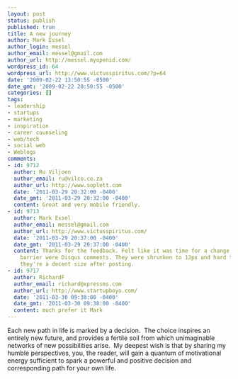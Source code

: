 ```yaml
---
layout: post
status: publish
published: true
title: A new journey
author: Mark Essel
author_login: messel
author_email: messel@gmail.com
author_url: http://messel.myopenid.com/
wordpress_id: 64
wordpress_url: http://www.victusspiritus.com/?p=64
date: '2009-02-22 13:50:55 -0500'
date_gmt: '2009-02-22 20:50:55 -0500'
categories: []
tags:
- leadership
- startups
- marketing
- inspiration
- career counseling
- web/tech
- social web
- Weblogs
comments:
- id: 9712
  author: Ru Viljoen
  author_email: ru@vilco.co.za
  author_url: http://www.soplett.com
  date: '2011-03-29 20:32:00 -0400'
  date_gmt: '2011-03-29 20:32:00 -0400'
  content: Great and very mobile friendly.
- id: 9713
  author: Mark Essel
  author_email: messel@gmail.com
  author_url: http://www.victusspiritus.com/
  date: '2011-03-29 20:37:00 -0400'
  date_gmt: '2011-03-29 20:37:00 -0400'
  content: Thanks for the feedback. Felt like it was time for a change, and the final
    barrier were Disqus comments. They were shrunken to 12px and hard to read. Now
    they're a decent size after posting.
- id: 9717
  author: RichardF
  author_email: richard@xpressms.com
  author_url: http://www.startupboyo.com/
  date: '2011-03-30 09:38:00 -0400'
  date_gmt: '2011-03-30 09:38:00 -0400'
  content: much prefer it Mark
---
```

<p>Each new path in life is marked by a decision.&#0160; The choice inspires an entirely new future, and provides a fertile soil from which unimaginable networks of new possibilities arise.&#0160; My deepest wish is that by sharing my humble perspectives, you, the reader, will gain a quantum of motivational energy sufficient to spark a powerful and positive decision and corresponding path for your own life.</p>
